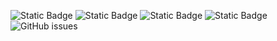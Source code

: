 ![Static Badge](https://img.shields.io/badge/blacklists-60-000000) ![Static Badge](https://img.shields.io/badge/blacklisted-3119573-cc0000) ![Static Badge](https://img.shields.io/badge/whitelisted-2244-00CC00) ![Static Badge](https://img.shields.io/badge/streaming_blacklist-28107-000000) ![GitHub issues](https://img.shields.io/github/issues/fabriziosalmi/blacklists)
